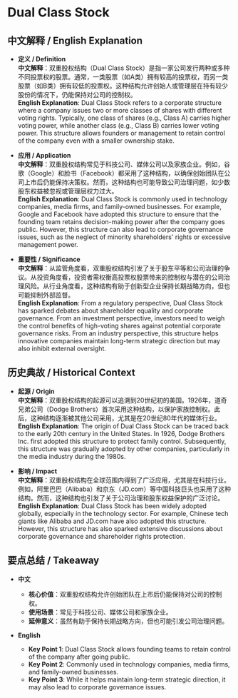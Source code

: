 # Dual Class Stock

## 中文解释 / English Explanation

* **定义 / Definition**  
  **中文解释**：双重股权结构（Dual Class Stock）是指一家公司发行两种或多种不同投票权的股票。通常，一类股票（如A类）拥有较高的投票权，而另一类股票（如B类）拥有较低的投票权。这种结构允许创始人或管理层在持有较少股份的情况下，仍能保持对公司的控制权。  
  **English Explanation**: Dual Class Stock refers to a corporate structure where a company issues two or more classes of shares with different voting rights. Typically, one class of shares (e.g., Class A) carries higher voting power, while another class (e.g., Class B) carries lower voting power. This structure allows founders or management to retain control of the company even with a smaller ownership stake.

* **应用 / Application**  
  **中文解释**：双重股权结构常见于科技公司、媒体公司以及家族企业。例如，谷歌（Google）和脸书（Facebook）都采用了这种结构，以确保创始团队在公司上市后仍能保持决策权。然而，这种结构也可能导致公司治理问题，如少数股东权益被忽视或管理层权力过大。  
  **English Explanation**: Dual Class Stock is commonly used in technology companies, media firms, and family-owned businesses. For example, Google and Facebook have adopted this structure to ensure that the founding team retains decision-making power after the company goes public. However, this structure can also lead to corporate governance issues, such as the neglect of minority shareholders' rights or excessive management power.

* **重要性 / Significance**  
  **中文解释**：从监管角度看，双重股权结构引发了关于股东平等和公司治理的争议。从投资角度看，投资者需权衡高投票权股票带来的控制权与潜在的公司治理风险。从行业角度看，这种结构有助于创新型企业保持长期战略方向，但也可能抑制外部监督。  
  **English Explanation**: From a regulatory perspective, Dual Class Stock has sparked debates about shareholder equality and corporate governance. From an investment perspective, investors need to weigh the control benefits of high-voting shares against potential corporate governance risks. From an industry perspective, this structure helps innovative companies maintain long-term strategic direction but may also inhibit external oversight.

## 历史典故 / Historical Context

* **起源 / Origin**  
  **中文解释**：双重股权结构的起源可以追溯到20世纪初的美国。1926年，道奇兄弟公司（Dodge Brothers）首次采用这种结构，以保护家族控制权。此后，这种结构逐渐被其他公司采用，尤其是在20世纪80年代的媒体行业。  
  **English Explanation**: The origin of Dual Class Stock can be traced back to the early 20th century in the United States. In 1926, Dodge Brothers Inc. first adopted this structure to protect family control. Subsequently, this structure was gradually adopted by other companies, particularly in the media industry during the 1980s.

* **影响 / Impact**  
  **中文解释**：双重股权结构在全球范围内得到了广泛应用，尤其是在科技行业。例如，阿里巴巴（Alibaba）和京东（JD.com）等中国科技巨头也采用了这种结构。然而，这种结构也引发了关于公司治理和股东权益保护的广泛讨论。  
  **English Explanation**: Dual Class Stock has been widely adopted globally, especially in the technology sector. For example, Chinese tech giants like Alibaba and JD.com have also adopted this structure. However, this structure has also sparked extensive discussions about corporate governance and shareholder rights protection.

## 要点总结 / Takeaway

* **中文**  
  - **核心价值**：双重股权结构允许创始团队在上市后仍能保持对公司的控制权。  
  - **使用场景**：常见于科技公司、媒体公司和家族企业。  
  - **延伸意义**：虽然有助于保持长期战略方向，但也可能引发公司治理问题。

* **English**  
  - **Key Point 1**: Dual Class Stock allows founding teams to retain control of the company after going public.  
  - **Key Point 2**: Commonly used in technology companies, media firms, and family-owned businesses.  
  - **Key Point 3**: While it helps maintain long-term strategic direction, it may also lead to corporate governance issues.